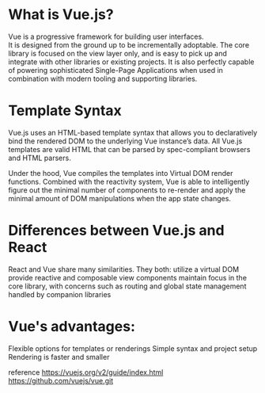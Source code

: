 # What is Vue.js?
Vue is a progressive framework for building user interfaces.  
It is designed from the ground up to be incrementally adoptable. 
The core library is focused on the view layer only, and is easy to pick up and integrate with other libraries or existing projects.
It is also perfectly capable of powering sophisticated Single-Page Applications when used in combination with modern tooling and supporting libraries.
# Template Syntax
Vue.js uses an HTML-based template syntax that allows you to declaratively bind the rendered DOM to the underlying Vue instance’s data.
All Vue.js templates are valid HTML that can be parsed by spec-compliant browsers and HTML parsers.

Under the hood, Vue compiles the templates into Virtual DOM render functions. Combined with the reactivity system, Vue is able to intelligently figure out the minimal number of components to re-render and apply the minimal amount of DOM manipulations when the app state changes.
# Differences between Vue.js and React
React and Vue share many similarities. They both:
utilize a virtual DOM
provide reactive and composable view components
maintain focus in the core library, with concerns such as routing and global state management handled by companion libraries

# Vue's advantages:
Flexible options for templates or renderings
Simple syntax and project setup
Rendering is faster and smaller


reference
https://vuejs.org/v2/guide/index.html
https://github.com/vuejs/vue.git

